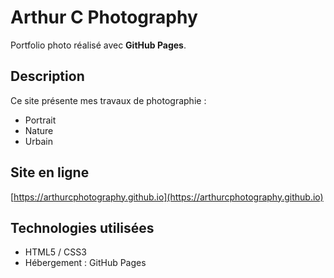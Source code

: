 # Arthur C Photography

Portfolio photo réalisé avec **GitHub Pages**.

## Description
Ce site présente mes travaux de photographie :
- Portrait
- Nature
- Urbain

## Site en ligne
[https://arthurcphotography.github.io](https://arthurcphotography.github.io)

## Technologies utilisées
- HTML5 / CSS3
- Hébergement : GitHub Pages
